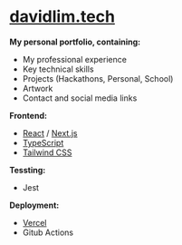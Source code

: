 # [davidlim.tech](https://www.davidlim.tech/)

**My personal portfolio, containing:**
- My professional experience
- Key technical skills
- Projects (Hackathons, Personal, School)
- Artwork
- Contact and social media links

**Frontend:**  
- [React](https://reactjs.org/) / [Next.js](https://nextjs.org/)
- [TypeScript](https://www.typescriptlang.org/)
- [Tailwind CSS](https://tailwindcss.com/)  

**Tessting:**
- Jest

**Deployment:**  
- [Vercel](https://vercel.com/)
- Gitub Actions
